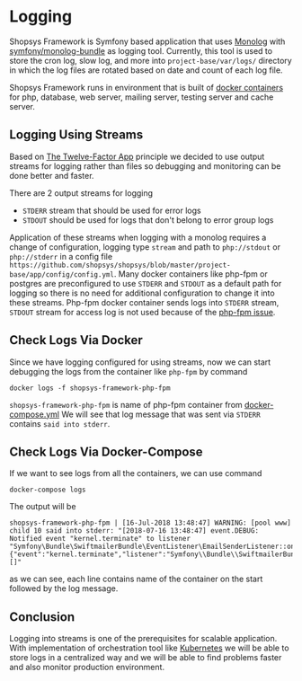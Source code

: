 # Logging
Shopsys Framework is Symfony based application that uses [Monolog](https://github.com/Seldaek/monolog)
with [symfony/monolog-bundle](https://github.com/symfony/monolog-bundle) as logging tool.
Currently, this tool is used to store the cron log, slow log, and more into `project-base/var/logs/` directory in which the log files are rotated based
on date and count of each log file.

Shopsys Framework runs in environment that is built of [docker containers](https://www.docker.com/what-container)
for php, database, web server, mailing server, testing server and cache server.

## Logging Using Streams
Based on [The Twelve-Factor App](https://12factor.net/logs) principle we decided to use output streams for logging
rather than files so debugging and monitoring can be done better and faster.

There are 2 output streams for logging
- `STDERR` stream that should be used for error logs
- `STDOUT` should be used for logs that don't belong to error group logs

Application of these streams when logging with a monolog requires a change of configuration, logging type `stream`
and path to `php://stdout` or `php://stderr` in a config file `https://github.com/shopsys/shopsys/blob/master/project-base/app/config/config.yml`.
Many docker containers like php-fpm or postgres are preconfigured to use `STDERR` and `STDOUT` as a default path for
logging so there is no need for additional configuration to change it into these streams.
Php-fpm docker container sends logs into `STDERR` stream, `STDOUT` stream for access log is not used
because of the [php-fpm issue](https://github.com/docker-library/php/issues/358#issuecomment-271033464).

## Check Logs Via Docker
Since we have logging configured for using streams, now we can start debugging the logs from the container like `php-fpm`
by command
```
docker logs -f shopsys-framework-php-fpm
```
`shopsys-framework-php-fpm` is name of php-fpm container from [docker-compose.yml](https://github.com/shopsys/shopsys/blob/master/docker/conf/docker-compose.yml.dist)
We will see that log message that was sent via `STDERR` contains  `said into stderr`.

## Check Logs Via Docker-Compose
If we want to see logs from all the containers, we can use command
```
docker-compose logs
```
The output will be
```
shopsys-framework-php-fpm | [16-Jul-2018 13:48:47] WARNING: [pool www] child 10 said into stderr: "[2018-07-16 13:48:47] event.DEBUG: Notified event "kernel.terminate" to listener "Symfony\Bundle\SwiftmailerBundle\EventListener\EmailSenderListener::onTerminate". {"event":"kernel.terminate","listener":"Symfony\\Bundle\\SwiftmailerBundle\\EventListener\\EmailSenderListener::onTerminate"} []"
```
as we can see, each line contains name of the container on the start followed by the log message.

## Conclusion
Logging into streams is one of the prerequisites for scalable application. With implementation of orchestration tool like
[Kubernetes](https://kubernetes.io/docs/) we will be able to store logs in a centralized way and we will be able 
to find problems faster and also monitor production environment.